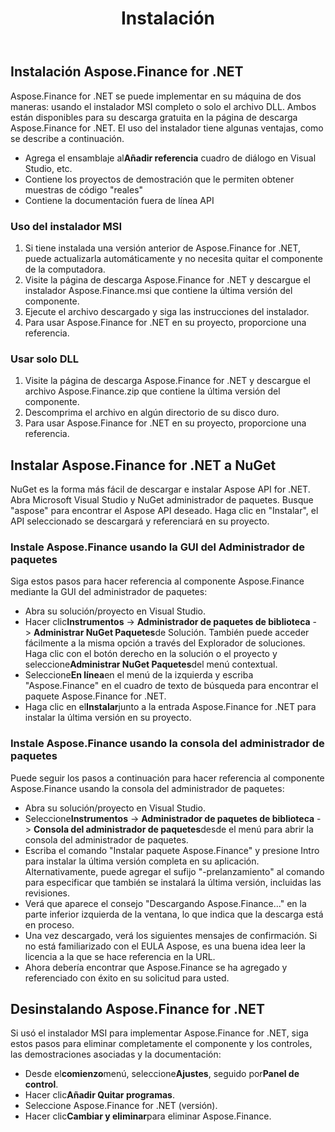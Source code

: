 ﻿---
title: Instalación
type: docs
weight: 60
url: /es/net/installation/
description: Obtenga información sobre la instalación de la biblioteca C# Finance API mediante NuGet y la GUI o la consola del administrador de paquetes.
---
## **Instalación Aspose.Finance for .NET**
Aspose.Finance for .NET se puede implementar en su máquina de dos maneras: usando el instalador MSI completo o solo el archivo DLL. Ambos están disponibles para su descarga gratuita en la página de descarga Aspose.Finance for .NET. El uso del instalador tiene algunas ventajas, como se describe a continuación.

-  Agrega el ensamblaje al**Añadir referencia** cuadro de diálogo en Visual Studio, etc.
- Contiene los proyectos de demostración que le permiten obtener muestras de código "reales"
- Contiene la documentación fuera de línea API
### **Uso del instalador MSI**
1. Si tiene instalada una versión anterior de Aspose.Finance for .NET, puede actualizarla automáticamente y no necesita quitar el componente de la computadora.
1. Visite la página de descarga Aspose.Finance for .NET y descargue el instalador Aspose.Finance.msi que contiene la última versión del componente.
1. Ejecute el archivo descargado y siga las instrucciones del instalador.
1. Para usar Aspose.Finance for .NET en su proyecto, proporcione una referencia.
### **Usar solo DLL**
1. Visite la página de descarga Aspose.Finance for .NET y descargue el archivo Aspose.Finance.zip que contiene la última versión del componente.
1. Descomprima el archivo en algún directorio de su disco duro.
1. Para usar Aspose.Finance for .NET en su proyecto, proporcione una referencia.
## **Instalar Aspose.Finance for .NET a NuGet**
NuGet es la forma más fácil de descargar e instalar Aspose API for .NET. Abra Microsoft Visual Studio y NuGet administrador de paquetes. Busque "aspose" para encontrar el Aspose API deseado. Haga clic en "Instalar", el API seleccionado se descargará y referenciará en su proyecto.
### **Instale Aspose.Finance usando la GUI del Administrador de paquetes**
Siga estos pasos para hacer referencia al componente Aspose.Finance mediante la GUI del administrador de paquetes:

- Abra su solución/proyecto en Visual Studio.
- Hacer clic**Instrumentos** -> **Administrador de paquetes de biblioteca** -> **Administrar NuGet Paquetes**de Solución. También puede acceder fácilmente a la misma opción a través del Explorador de soluciones. Haga clic con el botón derecho en la solución o el proyecto y seleccione**Administrar NuGet Paquetes**del menú contextual.
- Seleccione**En línea**en el menú de la izquierda y escriba "Aspose.Finance" en el cuadro de texto de búsqueda para encontrar el paquete Aspose.Finance for .NET.
- Haga clic en el**Instalar**junto a la entrada Aspose.Finance for .NET para instalar la última versión en su proyecto.
### **Instale Aspose.Finance usando la consola del administrador de paquetes**
Puede seguir los pasos a continuación para hacer referencia al componente Aspose.Finance usando la consola del administrador de paquetes:

- Abra su solución/proyecto en Visual Studio.
- Seleccione**Instrumentos** -> **Administrador de paquetes de biblioteca** -> **Consola del administrador de paquetes**desde el menú para abrir la consola del administrador de paquetes.
 - Escriba el comando "Instalar paquete Aspose.Finance" y presione Intro para instalar la última versión completa en su aplicación. Alternativamente, puede agregar el sufijo "-prelanzamiento" al comando para especificar que también se instalará la última versión, incluidas las revisiones.
- Verá que aparece el consejo "Descargando Aspose.Finance..." en la parte inferior izquierda de la ventana, lo que indica que la descarga está en proceso.
- Una vez descargado, verá los siguientes mensajes de confirmación. Si no está familiarizado con el EULA Aspose, es una buena idea leer la licencia a la que se hace referencia en la URL.
- Ahora debería encontrar que Aspose.Finance se ha agregado y referenciado con éxito en su solicitud para usted.
## **Desinstalando Aspose.Finance for .NET**
Si usó el instalador MSI para implementar Aspose.Finance for .NET, siga estos pasos para eliminar completamente el componente y los controles, las demostraciones asociadas y la documentación:

- Desde el**comienzo**menú, seleccione**Ajustes**, seguido por**Panel de control**.
- Hacer clic**Añadir Quitar programas**.
- Seleccione Aspose.Finance for .NET (versión).
- Hacer clic**Cambiar y eliminar**para eliminar Aspose.Finance.
